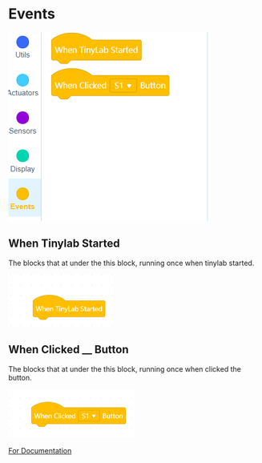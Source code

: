 # Events


![event blocks image](../../_assets/events_blocks.PNG)

## When Tinylab Started

The blocks that at under the this block, running once when tinylab started.

![tinylab started blocks image](../../_assets/tinylab_started_block.PNG)

## When Clicked __ Button

The blocks that at under the this block, running once when clicked the button.

![when clicked blocks image](../../_assets/when_clicked_started.PNG)

[For Documentation](https://github.com/Robotistan-Workspace/tinylab-mblock-extension-documentation/tree/main/doc)